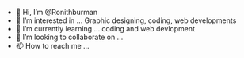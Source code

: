- 👋 Hi, I’m @Ronithburman
- 👀 I’m interested in ... Graphic designing, coding, web developments 
- 🌱 I’m currently learning ... coding and web devlopment
- 💞️ I’m looking to collaborate on ...
- 📫 How to reach me ...

<!---
Ronithburman/Ronithburman is a ✨ special ✨ repository because its `README.md` (this file) appears on your GitHub profile.
You can click the Preview link to take a look at your changes.
--->
